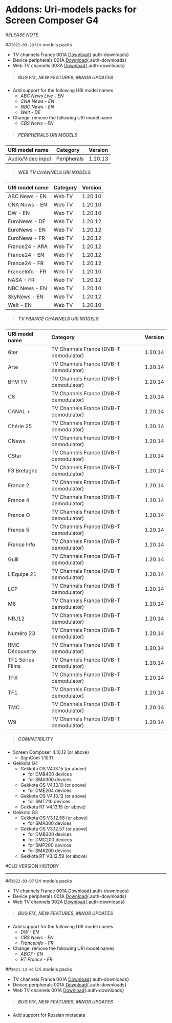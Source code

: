 # Addons: Uri-models packs for Screen Composer G4
*RELEASE NOTE*

##`2022-03-29` Uri models packs
- TV channels France 001A [Download](addons/uri_models_packs/uris-chaines_tv_france_demodulateur_dvb_t-screen_composer_g4-setup-001A.zip){.auth-downloads}
- Device peripherals 001A [Download](addons/uri_models_packs/uris-peripheral_device-screen_composer_g4-setup-001A.zip){.auth-downloads}
- Web TV channels 003A [Download](addons/uri_models_packs/uris-web_tv_channels-screen_composer_g4-setup-003A.zip){.auth-downloads}

>##### **BUG FIX, NEW FEATURES, MINOR UPDATES**
- Add support for the following URI model names
	- *ABC News Live - EN*
	- *CNA News - EN*
	- *NBC News - EN*
	- *Welt - DE*   
- Change: remove the following URI model name
	- *CBS News - EN*
>##### **PERIPHERALS URI MODELS**
| URI model name                                        |  Category                                |     Version      |
| :---------------------------------------------------- |  :----                                   | :--------------- |
| Audio/Video input                                     | Peripherals                              |  1.20.13		  |
>##### **WEB TV CHANNELS URI MODELS**
| URI model name                                        |  Category                                |     Version      |
| :---------------------------------------------------- |  :----                                   | :--------------- |
| ABC News - EN                                         | Web TV                                   |  1.20.10		  |
| CNA News - EN                                         | Web TV                                   |  1.20.10		  |
| DW - EN                                               | Web TV                                   |  1.20.10		  |
| EuroNews - DE                                         | Web TV                                   |  1.20.12		  |
| EuroNews - EN                                         | Web TV                                   |  1.20.12		  |
| EuroNews - FR                                         | Web TV                                   |  1.20.12		  |
| France24 - ARA                                        | Web TV                                   |  1.20.12		  |
| France24 - EN                                         | Web TV                                   |  1.20.12		  |
| France24 - FR                                         | Web TV                                   |  1.20.12		  |
| FranceInfo - FR                                       | Web TV                                   |  1.20.10		  |
| NASA - FR                                             | Web TV                                   |  1.20.12		  |
| NBC News - EN                                         | Web TV                                   |  1.20.10		  |
| SkyNews - EN                                          | Web TV                                   |  1.20.12		  |
| Welt - EN                                             | Web TV                                   |  1.20.10    	  |
>##### **TV FRANCE CHANNELS URI MODELS**
| URI model name                                        |  Category                                |     Version      |
| :---------------------------------------------------- |  :----                                   | :--------------- |
| 6ter                                                  | TV Channels France (DVB-T demodulator)   |  1.20.14		  |
| Arte                                                  | TV Channels France (DVB-T demodulator)   |  1.20.14		  |
| BFM TV                                                | TV Channels France (DVB-T demodulator)   |  1.20.14		  |
| C8                                                    | TV Channels France (DVB-T demodulator)   |  1.20.14		  |
| CANAL +                                               | TV Channels France (DVB-T demodulator)   |  1.20.14		  |
| Chérie 25                                             | TV Channels France (DVB-T demodulator)   |  1.20.14		  |
| CNews                                                 | TV Channels France (DVB-T demodulator)   |  1.20.14		  |
| CStar                                                 | TV Channels France (DVB-T demodulator)   |  1.20.14		  |
| F3 Bretagne                                           | TV Channels France (DVB-T demodulator)   |  1.20.14		  |
| France 2                                              | TV Channels France (DVB-T demodulator)   |  1.20.14		  |
| France 4                                              | TV Channels France (DVB-T demodulator)   |  1.20.14		  |
| France O                                              | TV Channels France (DVB-T demodulator)   |  1.20.14		  |
| France 5                                              | TV Channels France (DVB-T demodulator)   |  1.20.14		  |
| France Info                                           | TV Channels France (DVB-T demodulator)   |  1.20.14   	  |
| Gulli                                                 | TV Channels France (DVB-T demodulator)   |  1.20.14		  |
| L'Equipe 21                                           | TV Channels France (DVB-T demodulator)   |  1.20.14	      |
| LCP                                                   | TV Channels France (DVB-T demodulator)   |  1.20.14		  |
| M6                                                    | TV Channels France (DVB-T demodulator)   |  1.20.14		  |
| NRJ12                                                 | TV Channels France (DVB-T demodulator)   |  1.20.14		  |
| Numéro 23                                             | TV Channels France (DVB-T demodulator)   |  1.20.14		  |
| RMC Découverte                                        | TV Channels France (DVB-T demodulator)   |  1.20.14		  |
| TF1 Séries Films                                      | TV Channels France (DVB-T demodulator)   |  1.20.14		  |
| TFX                                                   | TV Channels France (DVB-T demodulator)   |  1.20.14		  |
| TF1                                                   | TV Channels France (DVB-T demodulator)   |  1.20.14		  |
| TMC                                                   | TV Channels France (DVB-T demodulator)   |  1.20.14		  |
| W9                                                    | TV Channels France (DVB-T demodulator)   |  1.20.14		  |
>##### **COMPATIBILITY** 
- Screen Composer 4.10.12 (or above)
    - SignCom 1.10.11    
- Gekkota G4
    - Gekkota OS V4.13.15 (or above) 
        - for DMB400 devices
        - for SMA300 devices
    - Gekkota OS V4.13.10 (or above) 
        - for DME204 devices
    - Gekkota OS V4.13.13 (or above) 
        - for SMT210 devices 
     - Gekkota RT V4.13.15 (or above)
- Gekkota G3 
    - Gekkota OS V3.12.58 (or above) 
        - for SMA300 devices
    - Gekkota OS V3.12.57 (or above)
        - for DMB300 devices
        - for DMC200 devices
        - for SMP200 devices
        - for SMA200 devices
    - Gekkota RT V3.12.59 (or above)

#OLD VERSION HISTORY
***********************************************************************

##`2022-03-07` Uri models packs
- TV channels France 001A [Download](addons/uri_models_packs/uris-chaines_tv_france_demodulateur_dvb_t-screen_composer_g4-setup-001A.zip){.auth-downloads}
- Device peripherals 001A [Download](addons/uri_models_packs/uris-peripheral_device-screen_composer_g4-setup-001A.zip){.auth-downloads}
- Web TV channels 002A [Download](addons/uri_models_packs/uris-web_tv_channels-screen_composer_g4-setup-002A.zip){.auth-downloads}

>##### **BUG FIX, NEW FEATURES, MINOR UPDATES**
- Add support for the following URI model names
	- *DW - EN*
	- *CBS News - EN*
	- *FranceInfo - FR*
- Change: remove the following URI model names
	- *ABC7 - EN*
	- *RT France - FR*

##`2021-12-01` Uri models packs
- TV channels France 001A [Download](addons/uri_models_packs/uris-chaines_tv_france_demodulateur_dvb_t-screen_composer_g4-setup-001A.zip){.auth-downloads}
- Device peripherals 001A [Download](addons/uri_models_packs/uris-peripheral_device-screen_composer_g4-setup-001A.zip){.auth-downloads}
- Web TV channels 001A [Download](addons/uri_models_packs/uris-web_tv_channels-screen_composer_g4-setup-001A.zip){.auth-downloads}

>##### **BUG FIX, NEW FEATURES, MINOR UPDATES**
- Add support for Russian metadata